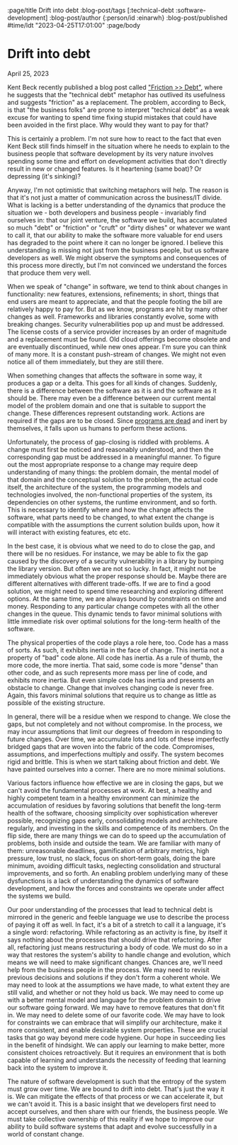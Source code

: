 :page/title Drift into debt
:blog-post/tags [:technical-debt :software-development]
:blog-post/author {:person/id :einarwh}
:blog-post/published #time/ldt "2023-04-25T17:01:00"
:page/body

# Drift into debt

<p class="blog-post-date">April 25, 2023</p>

Kent Beck recently published a blog post called ["Friction >> Debt"](https://www.mechanical-orchard.com/post/friction-over-debt), where he suggests that the "technical debt" metaphor has outlived its usefulness and suggests "friction" as a replacement. The problem, according to Beck, is that "the business folks" are prone to interpret "technical debt" as a weak excuse for wanting to spend time fixing stupid mistakes that could have been avoided in the first place. Why would they want to pay for that?

This is certainly a problem. I'm not sure how to react to the fact that even Kent Beck still finds himself in the situation where he needs to explain to the business people that software development by its very nature involves spending some time and effort on development activities that don't directly result in new or changed features. Is it heartening (same boat)? Or depressing (it's sinking)?

Anyway, I'm not optimistic that switching metaphors will help. The reason is that it's not just a matter of communication across the business/IT divide. What is lacking is a better understanding of the dynamics that produce the situation we - both developers and business people - invariably find ourselves in: that our joint venture, the software we build, has accumulated so much "debt" or "friction" or "cruft" or "dirty dishes" or whatever we want to call it, that our ability to make the software more valuable for end users has degraded to the point where it can no longer be ignored. I believe this understanding is missing not just from the business people, but us software developers as well. We might observe the symptoms and consequences of this process more directly, but I'm not convinced we understand the forces that produce them very well.

When we speak of "change" in software, we tend to think about changes in functionality: new features, extensions, refinements; in short, things that end users are meant to appreciate, and that the people footing the bill are relatively happy to pay for. But as we know, programs are hit by many other changes as well. Frameworks and libraries constantly evolve, some with breaking changes. Security vulnerabilities pop up and must be addressed. The license costs of a service provider increases by an order of magnitude and a replacement must be found. Old cloud offerings become obsolete and are eventually discontinued, while new ones appear. I'm sure you can think of many more. It is a constant push-stream of changes. We might not even notice all of them immediately, but they are still there.

When something changes that affects the software in some way, it produces a gap or a delta. This goes for all kinds of changes. Suddenly, there is a difference between the software as it is and the software as it should be. There may even be a difference between our current mental model of the problem domain and one that is suitable to support the change. These differences represent outstanding work. Actions are required if the gaps are to be closed. Since [programs are dead](/blog/2023/02/05/dragging-a-dead-priest-programs-and-programmers-in-time/) and inert by themselves, it falls upon us humans to perform these actions.

Unfortunately, the process of gap-closing is riddled with problems. A change must first be noticed and reasonably understood, and then the corresponding gap must be addressed in a meaningful manner. To figure out the most appropriate response to a change may require deep understanding of many things: the problem domain, the mental model of that domain and the conceptual solution to the problem, the actual code itself, the architecture of the system, the programming models and technologies involved, the non-functional properties of the system, its dependencies on other systems, the runtime environment, and so forth. This is necessary to identify where and how the change affects the software, what parts need to be changed, to what extent the change is compatible with the assumptions the current solution builds upon, how it will interact with existing features, etc etc.

In the best case, it is obvious what we need to do to close the gap, and there will be no residues. For instance, we may be able to fix the gap caused by the discovery of a security vulnerability in a library by bumping the library version. But often we are not so lucky. In fact, it might not be immediately obvious what the proper response should be. Maybe there are different alternatives with different trade-offs. If we are to find a good solution, we might need to spend time researching and exploring different options. At the same time, we are always bound by constraints on time and money. Responding to any particular change competes with all the other changes in the queue. This dynamic tends to favor minimal solutions with little immediate risk over optimal solutions for the long-term health of the software.

The physical properties of the code plays a role here, too. Code has a mass of sorts. As such, it exhibits inertia in the face of change. This inertia not a property of "bad" code alone. All code has inertia. As a rule of thumb, the more code, the more inertia. That said, some code is more "dense" than other code, and as such represents more mass per line of code, and exhibits more inertia. But even simple code has inertia and presents an obstacle to change. Change that involves changing code is never free. Again, this favors minimal solutions that require us to change as little as possible of the existing structure.

In general, there will be a residue when we respond to change. We close the gaps, but not completely and not without compromise. In the process, we may incur assumptions that limit our degrees of freedom in responding to future changes. Over time, we accumulate lots and lots of these imperfectly bridged gaps that are woven into the fabric of the code. Compromises, assumptions, and imperfections multiply and ossify. The system becomes rigid and brittle. This is when we start talking about friction and debt. We have painted ourselves into a corner. There are no more minimal solutions.

Various factors influence how effective we are in closing the gaps, but we can't avoid the fundamental processes at work. At best, a healthy and highly competent team in a healthy environment can minimize the accumulation of residues by favoring solutions that benefit the long-term health of the software, choosing simplicity over sophistication wherever possible, recognizing gaps early, consolidating models and architecture regularly, and investing in the skills and competence of its members. On the flip side, there are many things we can do to speed up the accumulation of problems, both inside and outside the team. We are familiar with many of them: unreasonable deadlines, gamification of arbitrary metrics, high pressure, low trust, no slack, focus on short-term goals, doing the bare minimum, avoiding difficult tasks, neglecting consolidation and structural improvements, and so forth. An enabling problem underlying many of these dysfunctions is a lack of understanding the dynamics of software development, and how the forces and constraints we operate under affect the systems we build.

Our poor understanding of the processes that lead to technical debt is mirrored in the generic and feeble language we use to describe the process of paying it off as well. In fact, it's a bit of a stretch to call it a language, it's a single word: refactoring. While refactoring as an activity is fine, by itself it says nothing about the processes that should drive that refactoring. After all, refactoring just means restructuring a body of code. We must do so in a way that restores the system's ability to handle change and evolution, which means we will need to make significant changes. Chances are, we'll need help from the business people in the process. We may need to revisit previous decisions and solutions if they don't form a coherent whole. We may need to look at the assumptions we have made, to what extent they are still valid, and whether or not they hold us back. We may need to come up with a better mental model and language for the problem domain to drive our software going forward. We may have to remove features that don't fit in. We may need to delete some of our favorite code. We may have to look for constraints we can embrace that will simplify our architecture, make it more consistent, and enable desirable system properties. These are crucial tasks that go way beyond mere code hygiene. Our hope in succeeding lies in the benefit of hindsight. We can apply our learning to make better, more consistent choices retroactively. But it requires an environment that is both capable of learning and understands the necessity of feeding that learning back into the system to improve it.

The nature of software development is such that the entropy of the system must grow over time. We are bound to drift into debt. That's just the way it is. We can mitigate the effects of that process or we can accelerate it, but we can't avoid it. This is a basic insight that we developers first need to accept ourselves, and then share with our friends, the business people. We must take collective ownership of this reality if we hope to improve our ability to build software systems that adapt and evolve successfully in a world of constant change.
